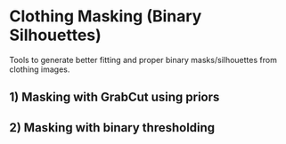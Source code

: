 # Clothing Masking (Binary Silhouettes)
Tools to generate better fitting and proper binary masks/silhouettes from clothing images.

## 1) Masking with GrabCut using priors

## 2) Masking with binary thresholding
